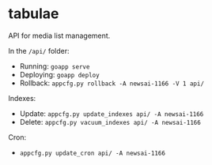 # tabulae

API for media list management.

In the `/api/` folder:

- Running: `goapp serve`
- Deploying: `goapp deploy`
- Rollback: `appcfg.py rollback -A newsai-1166 -V 1 api/`

Indexes:

- Update: `appcfg.py update_indexes api/ -A newsai-1166`
- Delete: `appcfg.py vacuum_indexes api/ -A newsai-1166`

Cron:

- `appcfg.py update_cron api/ -A newsai-1166`
